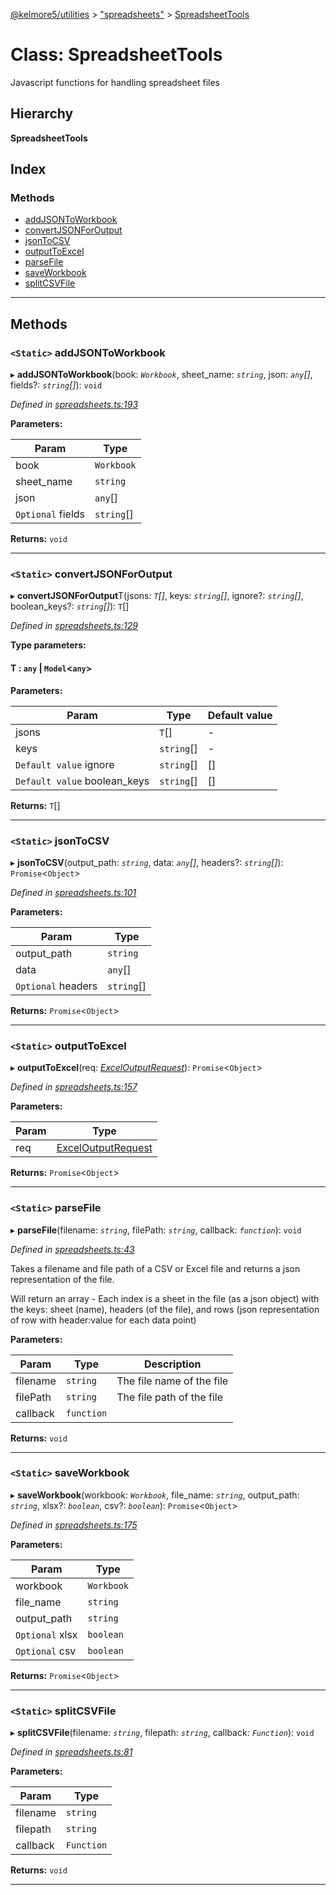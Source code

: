 [@kelmore5/utilities](../README.md) > ["spreadsheets"](../modules/_spreadsheets_.md) > [SpreadsheetTools](../classes/_spreadsheets_.spreadsheettools.md)

# Class: SpreadsheetTools

Javascript functions for handling spreadsheet files

## Hierarchy

**SpreadsheetTools**

## Index

### Methods

* [addJSONToWorkbook](_spreadsheets_.spreadsheettools.md#addjsontoworkbook)
* [convertJSONForOutput](_spreadsheets_.spreadsheettools.md#convertjsonforoutput)
* [jsonToCSV](_spreadsheets_.spreadsheettools.md#jsontocsv)
* [outputToExcel](_spreadsheets_.spreadsheettools.md#outputtoexcel)
* [parseFile](_spreadsheets_.spreadsheettools.md#parsefile)
* [saveWorkbook](_spreadsheets_.spreadsheettools.md#saveworkbook)
* [splitCSVFile](_spreadsheets_.spreadsheettools.md#splitcsvfile)

---

## Methods

<a id="addjsontoworkbook"></a>

### `<Static>` addJSONToWorkbook

▸ **addJSONToWorkbook**(book: *`Workbook`*, sheet_name: *`string`*, json: *`any`[]*, fields?: *`string`[]*): `void`

*Defined in [spreadsheets.ts:193](https://github.com/kelmore5/javascript-utilities/blob/c0347fb/lib/spreadsheets.ts#L193)*

**Parameters:**

| Param | Type |
| ------ | ------ |
| book | `Workbook` |
| sheet_name | `string` |
| json | `any`[] |
| `Optional` fields | `string`[] |

**Returns:** `void`

___
<a id="convertjsonforoutput"></a>

### `<Static>` convertJSONForOutput

▸ **convertJSONForOutput**T(jsons: *`T`[]*, keys: *`string`[]*, ignore?: *`string`[]*, boolean_keys?: *`string`[]*): `T`[]

*Defined in [spreadsheets.ts:129](https://github.com/kelmore5/javascript-utilities/blob/c0347fb/lib/spreadsheets.ts#L129)*

**Type parameters:**

#### T :   `any` &#124; `Model`<`any`>

**Parameters:**

| Param | Type | Default value |
| ------ | ------ | ------ |
| jsons | `T`[] | - |
| keys | `string`[] | - |
| `Default value` ignore | `string`[] |  [] |
| `Default value` boolean_keys | `string`[] |  [] |

**Returns:** `T`[]

___
<a id="jsontocsv"></a>

### `<Static>` jsonToCSV

▸ **jsonToCSV**(output_path: *`string`*, data: *`any`[]*, headers?: *`string`[]*): `Promise`<`Object`>

*Defined in [spreadsheets.ts:101](https://github.com/kelmore5/javascript-utilities/blob/c0347fb/lib/spreadsheets.ts#L101)*

**Parameters:**

| Param | Type |
| ------ | ------ |
| output_path | `string` |
| data | `any`[] |
| `Optional` headers | `string`[] |

**Returns:** `Promise`<`Object`>

___
<a id="outputtoexcel"></a>

### `<Static>` outputToExcel

▸ **outputToExcel**(req: *[ExcelOutputRequest](../interfaces/_spreadsheets_.exceloutputrequest.md)*): `Promise`<`Object`>

*Defined in [spreadsheets.ts:157](https://github.com/kelmore5/javascript-utilities/blob/c0347fb/lib/spreadsheets.ts#L157)*

**Parameters:**

| Param | Type |
| ------ | ------ |
| req | [ExcelOutputRequest](../interfaces/_spreadsheets_.exceloutputrequest.md) |

**Returns:** `Promise`<`Object`>

___
<a id="parsefile"></a>

### `<Static>` parseFile

▸ **parseFile**(filename: *`string`*, filePath: *`string`*, callback: *`function`*): `void`

*Defined in [spreadsheets.ts:43](https://github.com/kelmore5/javascript-utilities/blob/c0347fb/lib/spreadsheets.ts#L43)*

Takes a filename and file path of a CSV or Excel file and returns a json representation of the file.

Will return an array - Each index is a sheet in the file (as a json object) with the keys: sheet (name), headers (of the file), and rows (json representation of row with header:value for each data point)

**Parameters:**

| Param | Type | Description |
| ------ | ------ | ------ |
| filename | `string` |  The file name of the file |
| filePath | `string` |  The file path of the file |
| callback | `function` |

**Returns:** `void`

___
<a id="saveworkbook"></a>

### `<Static>` saveWorkbook

▸ **saveWorkbook**(workbook: *`Workbook`*, file_name: *`string`*, output_path: *`string`*, xlsx?: *`boolean`*, csv?: *`boolean`*): `Promise`<`Object`>

*Defined in [spreadsheets.ts:175](https://github.com/kelmore5/javascript-utilities/blob/c0347fb/lib/spreadsheets.ts#L175)*

**Parameters:**

| Param | Type |
| ------ | ------ |
| workbook | `Workbook` |
| file_name | `string` |
| output_path | `string` |
| `Optional` xlsx | `boolean` |
| `Optional` csv | `boolean` |

**Returns:** `Promise`<`Object`>

___
<a id="splitcsvfile"></a>

### `<Static>` splitCSVFile

▸ **splitCSVFile**(filename: *`string`*, filepath: *`string`*, callback: *`Function`*): `void`

*Defined in [spreadsheets.ts:81](https://github.com/kelmore5/javascript-utilities/blob/c0347fb/lib/spreadsheets.ts#L81)*

**Parameters:**

| Param | Type |
| ------ | ------ |
| filename | `string` |
| filepath | `string` |
| callback | `Function` |

**Returns:** `void`

___


